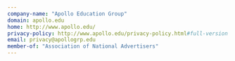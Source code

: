 ```yaml
---
company-name: "Apollo Education Group"
domain: apollo.edu
home: http://www.apollo.edu/
privacy-policy: http://www.apollo.edu/privacy-policy.html#full-version
email: privacy@apollogrp.edu
member-of: "Association of National Advertisers"
---
```




